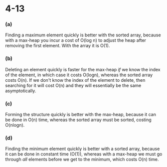 # 4-13

### (a)

Finding a maximum element quickly is better with the sorted array,
because with a max-heap you incur a cost of O(log n) to adjust the heap
after removing the first element. With the array it is O(1).

### (b)

Deleting an element quickly is faster for the max-heap _if_ we know the index
of the element, in which case it costs O(logn), whereas the sorted array costs O(n).
If we don't know the index of the element to delete, then searching for it will cost
O(n) and they will essentially be the same asymptotically.

### (c)

Forming the structure quickly is better with the max-heap, because it can be
done in O(n) time, whereas the sorted array must be sorted, costing O(nlogn).

### (d)

Finding the minimum element quickly is better with a sorted array, because
it can be done in constant time (O(1)), whereas with a max-heap we must go through
_all_ elements before we get to the minimum, which costs O(n) time.
